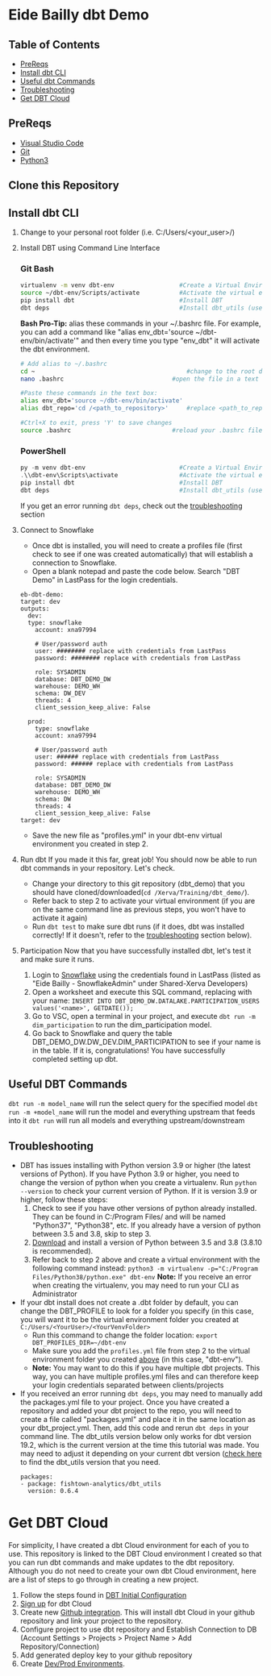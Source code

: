 # Eide Bailly dbt Demo

## Table of Contents
- [PreReqs](#prereqs)
- [Install dbt CLI](#install-dbt-cli)
- [Useful dbt Commands](#useful-dbt-commands)
- [Troubleshooting](#troubleshooting)
- [Get DBT Cloud](#get-dbt-cloud)	

## PreReqs
- [Visual Studio Code](https://code.visualstudio.com/download])
- [Git](https://git-scm.com/downloads)
- [Python3](https://www.python.org/downloads/windows/) 

## Clone this Repository

## Install dbt CLI

1. Change to your personal root folder (i.e. C:/Users/<your_user>/)

2. Install DBT using Command Line Interface
	### Git Bash
	```bash
	virtualenv -m venv dbt-env                  #Create a Virtual Environment for DBT called "dbt-env"
	source ~/dbt-env/Scripts/activate           #Activate the virtual environment
	pip install dbt                             #Install DBT
	dbt deps                                    #Install dbt_utils (used in most dbt scripts)
	```	

	**Bash Pro-Tip:** alias these commands in your ~/.bashrc file. For example, you can add a command like "alias env_dbt='source ~/dbt-env/bin/activate'" and then every time you type "env_dbt" it will activate the dbt environment.
		
      ```bash
      # Add alias to ~/.bashrc
      cd ~                                		    #change to the root directory
      nano .bashrc                        	    #open the file in a text editor

      #Paste these commands in the text box: 
      alias env_dbt='source ~/dbt-env/bin/activate'
      alias dbt_repo='cd /<path_to_repository>'     #replace <path_to_repository> with the location to the repository you cloned earlier

      #Ctrl+X to exit, press 'Y' to save changes
      source .bashrc                      	    #reload your .bashrc file so the aliases work
      ```
	
	### PowerShell
	
	```PowerShell
	py -m venv dbt-env                          #Create a Virtual Environment for DBT called "dbt-env"
	.\\dbt-env\Scripts\activate                 #Activate the virtual environment
	pip install dbt                             #Install DBT
	dbt deps                                    #Install dbt_utils (used in most dbt scripts)
	```
	If you get an error running `dbt deps`, check out the [troubleshooting](#troubleshooting) section
	
3. Connect to Snowflake
    - Once dbt is installed, you will need to create a profiles file (first check to see if one was created automatically) that will establish a connection to Snowflake.
    - Open a blank notepad and paste the code below. Search "DBT Demo" in LastPass for the login credentials.
    ```
    eb-dbt-demo:
    target: dev
    outputs:
      dev:
      type: snowflake
        account: xna97994

        # User/password auth
        user: ######## replace with credentials from LastPass
        password: ######## replace with credentials from LastPass

        role: SYSADMIN
        database: DBT_DEMO_DW
        warehouse: DEMO_WH
        schema: DW_DEV
        threads: 4
        client_session_keep_alive: False

      prod:
        type: snowflake
        account: xna97994

        # User/password auth
        user: ###### replace with credentials from LastPass
        password: ###### replace with credentials from LastPass

        role: SYSADMIN
        database: DBT_DEMO_DW
        warehouse: DEMO_WH
        schema: DW
        threads: 4
        client_session_keep_alive: False
    target: dev
    
    ```
    - Save the new file as "profiles.yml" in your dbt-env virtual environment you created in step 2. 

4. Run dbt
  If you made it this far, great job! You should now be able to run dbt commands in your repository. Let's check. 
    -  Change your directory to this git repository (dbt_demo) that you should have cloned/downloaded(`cd /Xerva/Training/dbt_demo/`).
    -  Refer back to step 2 to activate your virtual environment (if you are on the same command line as previous steps, you won't have to activate it again)
    -  Run `dbt test` to make sure dbt runs (if it does, dbt was installed correctly! If it doesn't, refer to the [troubleshooting](#troubleshooting) section below).

5. Participation 
Now that you have successfully installed dbt, let's test it and make sure it runs.
    1. Login to [Snowflake](https://xna97994.us-east-1.snowflakecomputing.com/) using the credentials found in LastPass (listed as "Eide Bailly - SnowflakeAdmin" under Shared-Xerva Developers)
    2. Open a worksheet and execute this SQL command, replacing <name> with your name: `INSERT INTO DBT_DEMO_DW.DATALAKE.PARTICIPATION_USERS values('<name>', GETDATE());`
    3. Go to VSC, open a terminal in your project, and execute `dbt run -m dim_participation` to run the dim_participation model.
    4. Go back to Snowflake and query the table DBT_DEMO_DW.DW_DEV.DIM_PARTICIPATION to see if your name is in the table. If it is, congratulations! You have successfully completed setting up dbt. 

## Useful DBT Commands
`dbt run -m model_name` will run the select query for the specified model 
`dbt run -m +model_name` will run the model and everything upstream that feeds into it 
`dbt run` will run all models and everything upstream/downstream

## Troubleshooting
- DBT has issues installing with Python version 3.9 or higher (the latest versions of Python). If you have Python 3.9 or higher, you need to change the version of python when you create a virtualenv. Run `python --version` to check your current version of Python. If it is version 3.9 or higher, follow these steps: 
  1. Check to see if you have other versions of python already installed. They can be found in C:/Program Files/ and will be named "Python37", "Python38", etc. If you already have a version of python between 3.5 and 3.8, skip to step 3. 
  2. [Download](https://www.python.org/downloads/windows/) and install a version of Python between 3.5 and 3.8 (3.8.10 is recommended). 
  3. Refer back to step 2 above and create a virtual environment with the following command instead: `python3 -m virtualenv -p="C:/Program Files/Python38/python.exe" dbt-env`
      **Note:** If you receive an error when creating the virtualenv, you may need to run your CLI as Administrator  
- If your dbt install does not create a .dbt folder by default, you can change the DBT_PROFILE to look for a folder you specify (in this case, you will want it to be the virtual environment folder you created at `C:/Users/<YourUser>/<YourVenvFolder>`
  * Run this command to change the folder location: `export DBT_PROFILES_DIR=~/dbt-env`
  * Make sure you add the `profiles.yml` file from step 2 to the virtual environment folder you created [above](#install-dbt-cli) (in this case, "dbt-env").
  * **Note:** You may want to do this if you have multiple dbt projects. This way, you can have multiple profiles.yml files and can therefore keep your login credentials separated between clients/projects 
- If you received an error running `dbt deps`, you may need to manually add the packages.yml file to your project. Once you have created a repository and added your dbt project to the repo, you will need to create a file called "packages.yml" and place it in the same location as your dbt_project.yml. Then, add this code and rerun `dbt deps` in your command line. The dbt_utils version below only works for dbt version 19.2, which is the current version at the time this tutorial was made. You may need to adjust it depending on your current dbt version ([check here](https://github.com/dbt-labs/dbt-utils/releases) to find the dbt_utils version that you need.
  ```
  packages:
  - package: fishtown-analytics/dbt_utils
    version: 0.6.4
  ```
  
# Get DBT Cloud
For simplicity, I have created a dbt Cloud environment for each of you to use. This repository is linked to the DBT Cloud environment I created so that you can run dbt commands and make updates to the dbt repository. Although you do not need to create your own dbt Cloud environment, here are a list of steps to go through in creating a new project. 
1. Follow the steps found in [DBT Initial Configuration](https://github.com/sericksoneb/eb_dbt_demo/blob/main/DBT%20Initial%20Configuration.md)
2. [Sign up](https://www.getdbt.com/signup/) for dbt Cloud
3. Create new [Github integration](https://cloud.getdbt.com/#/profile/integrations/). This will install dbt Cloud in your github repository and link your project to the repository. 
4. Configure project to use dbt repository and Establish Connection to DB (Account Settings > Projects > Project Name > Add Repository/Connection) 
5. Add generated deploy key to your github repository
6. Create [Dev/Prod Environments](https://cloud.getdbt.com/#/accounts/21506/projects/35634/environments/).

